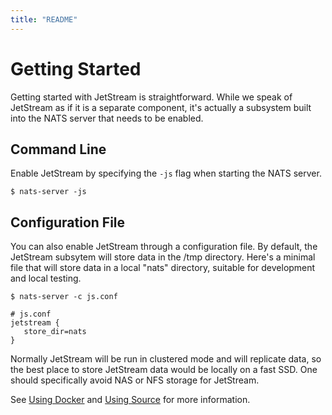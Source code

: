 ```yaml
---
title: "README"
---
```

# Getting Started

Getting started with JetStream is straightforward. While we speak of JetStream as if it is a separate component, it's actually a subsystem built into the NATS server that needs to be enabled.

## Command Line

Enable JetStream by specifying the `-js` flag when starting the NATS server.

`$ nats-server -js`

## Configuration File

You can also enable JetStream through a configuration file. By default, the JetStream subsytem will store data in the /tmp directory. Here's a minimal file that will store data in a local "nats" directory, suitable for development and local testing.

`$ nats-server -c js.conf`

```text
# js.conf
jetstream {
   store_dir=nats
}
```

Normally JetStream will be run in clustered mode and will replicate data, so the best place to store JetStream data would be locally on a fast SSD. One should specifically avoid NAS or NFS storage for JetStream.

See [Using Docker](../../../running-a-nats-service/running/nats_docker/jetstream_docker.md) and [Using Source](using_source.md) for more information.

